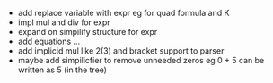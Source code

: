 - add replace variable with expr eg for quad formula and K 
- impl mul and div for expr
- expand on simpilify structure for expr
- add equations ...
- add implicid mul like 2(3) and bracket support to parser
- maybe add simpilicfier to remove unneeded zeros eg 0 + 5 can be written as 5 (in the tree)